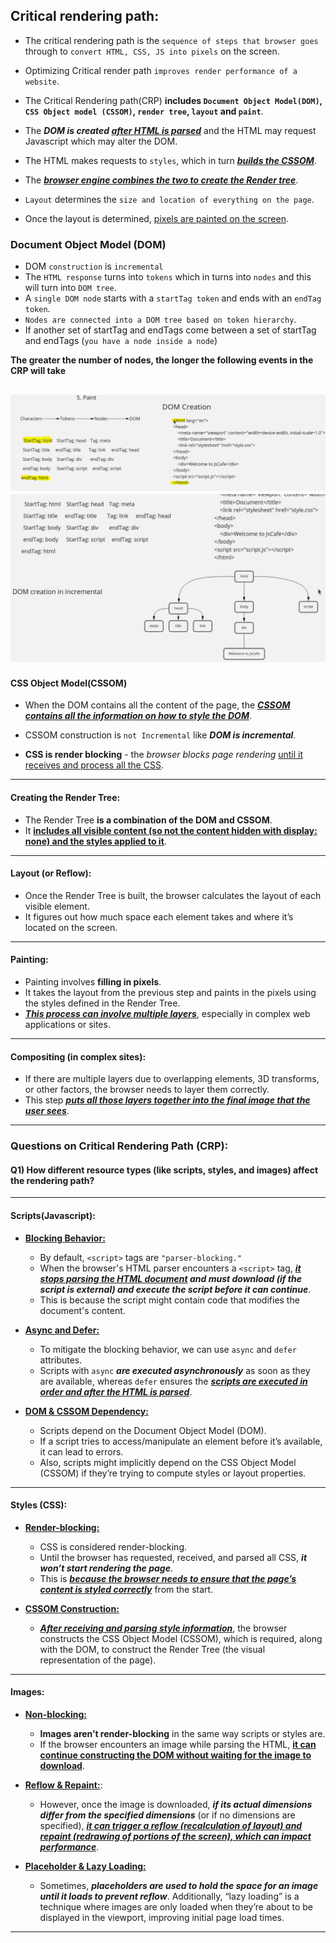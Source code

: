 ## Critical rendering path:

- The critical rendering path is the `sequence of steps that browser goes` through to `convert HTML, CSS, JS into pixels` on the screen.

- Optimizing Critical render path `improves render performance of a website`.

- The Critical Rendering path(CRP) **includes `Document Object Model(DOM)`, `CSS Object model (CSSOM)`, `render tree`, `layout` and `paint`**.

- The **_DOM is created <u>after HTML is parsed</u>_** and the HTML may request Javascript which may alter the DOM.

- The HTML makes requests to `styles`, which in turn **_<u>builds the CSSOM</u>_**.

- The **_<u>browser engine combines the two to create the Render tree</u>_**.

- `Layout` determines the `size and location of everything on the page`.
- Once the layout is determined, <u>pixels are painted on the screen</u>.

### Document Object Model (DOM)

- DOM `construction` is `incremental`
- The `HTML response` turns into `tokens` which in turns into `nodes` and this will turn into `DOM tree`.
- A `single DOM node` starts with a `startTag token` and ends with an `endTag token`.
- `Nodes are connected into a DOM tree based on token hierarchy`.
- If another set of startTag and endTags come between a set of startTag and endTags (`you have a node inside a node`)

**The greater the number of nodes, the longer the following events in the CRP will take**

![alt text](imagesUsed/image-1.png) 
![alt text](imagesUsed/image.png)
---

#### CSS Object Model(CSSOM)

- When the DOM contains all the content of the page, the **_<u>CSSOM contains all the information on how to style the DOM</u>_**.

- CSSOM construction is `not Incremental` like **_DOM is incremental_**.

- **CSS is render blocking** - the _browser blocks page rendering_ <u>until it receives and process all the CSS</u>.

---

#### Creating the Render Tree:

- The Render Tree **is a combination of the DOM and CSSOM**.
- It **<u>includes all visible content (so not the content hidden with display: none) and the styles applied to it</u>**.

---

#### Layout (or Reflow):

- Once the Render Tree is built, the browser calculates the layout of each visible element.
- It figures out how much space each element takes and where it’s located on the screen.

---

#### Painting:

- Painting involves **filling in pixels**.
- It takes the layout from the previous step and paints in the pixels using the styles defined in the Render Tree.
- **_<u>This process can involve multiple layers</u>_**, especially in complex web applications or sites.

---

#### Compositing (in complex sites):

- If there are multiple layers due to overlapping elements, 3D transforms, or other factors, the browser needs to layer them correctly.
- This step **_<u>puts all those layers together into the final image that the user sees</u>_**.

---

### Questions on Critical Rendering Path (CRP):

#### Q1) How different resource types (like scripts, styles, and images) affect the rendering path?

---

#### Scripts(Javascript):

- **<u>Blocking Behavior:</u>**

  - By default, `<script>` tags are `"parser-blocking."`
  - When the browser's HTML parser encounters a `<script>` tag, **_<u>it stops parsing the HTML document</u> and must download (if the script is external) and execute the script before it can continue_**.
  - This is because the script might contain code that modifies the document's content.
    <br/>

- **<u> Async and Defer:</u>**

  - To mitigate the blocking behavior, we can use `async` and `defer` attributes.
  - Scripts with `async` **_are executed asynchronously_** as soon as they are available, whereas `defer` ensures the **_<u>scripts are executed in order and after the HTML is parsed</u>_**.
    <br/>

- **<u>DOM & CSSOM Dependency:</u>**
  - Scripts depend on the Document Object Model (DOM).
  - If a script tries to access/manipulate an element before it’s available, it can lead to errors.
  - Also, scripts might implicitly depend on the CSS Object Model (CSSOM) if they’re trying to compute styles or layout properties.

---

#### Styles (CSS):

- **<u>Render-blocking:</u>**

  - CSS is considered render-blocking.
  - Until the browser has requested, received, and parsed all CSS, **_it won’t start rendering the page_**.
  - This is **_<u>because the browser needs to ensure that the page’s content is styled correctly</u>_** from the start.
    <br/>

- **<u>CSSOM Construction:</u>**
  - **_<u>After receiving and parsing style information</u>_**, the browser constructs the CSS Object Model (CSSOM), which is required, along with the DOM, to construct the Render Tree (the visual representation of the page).

---

#### Images:

- **<u>Non-blocking:</u>**

  - **Images aren’t render-blocking** in the same way scripts or styles are.
  - If the browser encounters an image while parsing the HTML, **<u>it can continue constructing the DOM without waiting for the image to download</u>**.
    <br/>

- **<u>Reflow & Repaint:</u>**:
  - However, once the image is downloaded, **_if its actual dimensions differ from the specified dimensions_** (or if no dimensions are specified), **_<u>it can trigger a reflow (recalculation of layout) and repaint (redrawing of portions of the screen), which can impact performance</u>_**.
    <br/>
- **<u>Placeholder & Lazy Loading:</u>**
  - Sometimes, **_placeholders are used to hold the space for an image until it loads to prevent reflow_**. Additionally, “lazy loading” is a technique where images are only loaded when they’re about to be displayed in the viewport, improving initial page load times.

---

